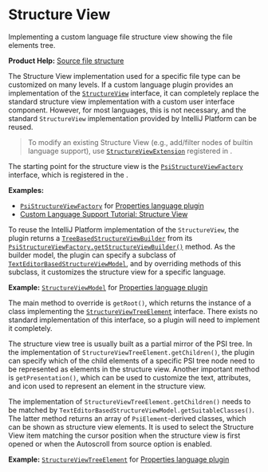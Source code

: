 <!-- Copyright 2000-2025 JetBrains s.r.o. and contributors. Use of this source code is governed by the Apache 2.0 license. -->

# Structure View

<link-summary>Implementing a custom language file structure view showing the file elements tree.</link-summary>

<tldr>

**Product Help:** [Source file structure](https://www.jetbrains.com/help/idea/viewing-structure-of-a-source-file.html)

</tldr>

The Structure View implementation used for a specific file type can be customized on many levels.
If a custom language plugin provides an implementation of the [`StructureView`](%gh-ic%/platform/editor-ui-api/src/com/intellij/ide/structureView/StructureView.java) interface, it can completely replace the standard structure view implementation with a custom user interface component.
However, for most languages, this is not necessary, and the standard `StructureView` implementation provided by IntelliJ Platform can be reused.

> To modify an existing Structure View (e.g., add/filter nodes of builtin language support), use [`StructureViewExtension`](%gh-ic%/platform/structure-view-impl/src/com/intellij/ide/structureView/StructureViewExtension.java) registered
> in <include from="snippets.topic" element-id="ep"><var name="ep" value="com.intellij.lang.structureViewExtension"/></include>.
>

The starting point for the structure view is the [`PsiStructureViewFactory`](%gh-ic%/platform/editor-ui-api/src/com/intellij/lang/PsiStructureViewFactory.java) interface, which is registered
in the <include from="snippets.topic" element-id="ep"><var name="ep" value="com.intellij.lang.psiStructureViewFactory"/></include>.

**Examples:**
- [`PsiStructureViewFactory`](%gh-ic%/plugins/properties/src/com/intellij/lang/properties/structureView/PropertiesStructureViewBuilderFactory.java) for [Properties language plugin](%gh-ic%/plugins/properties)
- [Custom Language Support Tutorial: Structure View](structure_view_factory.md)

To reuse the IntelliJ Platform implementation of the `StructureView`, the plugin returns a [`TreeBasedStructureViewBuilder`](%gh-ic%/platform/editor-ui-api/src/com/intellij/ide/structureView/TreeBasedStructureViewBuilder.java) from its [`PsiStructureViewFactory.getStructureViewBuilder()`](%gh-ic%/platform/editor-ui-api/src/com/intellij/lang/PsiStructureViewFactory.java) method.
As the builder model, the plugin can specify a subclass of [`TextEditorBasedStructureViewModel`](%gh-ic%/platform/editor-ui-api/src/com/intellij/ide/structureView/TextEditorBasedStructureViewModel.java), and by overriding methods of this subclass, it customizes the structure view for a specific language.

**Example:**
[`StructureViewModel`](%gh-ic%/plugins/properties/properties-psi-impl/src/com/intellij/lang/properties/structureView/PropertiesFileStructureViewModel.java) for [Properties language plugin](%gh-ic%/plugins/properties)

The main method to override is `getRoot()`, which returns the instance of a class implementing the [`StructureViewTreeElement`](%gh-ic%/platform/editor-ui-api/src/com/intellij/ide/structureView/StructureViewTreeElement.java) interface.
There exists no standard implementation of this interface, so a plugin will need to implement it completely.

The structure view tree is usually built as a partial mirror of the PSI tree.
In the implementation of `StructureViewTreeElement.getChildren()`, the plugin can specify which of the child elements of a specific PSI tree node need to be represented as elements in the structure view.
Another important method is `getPresentation()`, which can be used to customize the text, attributes, and icon used to represent an element in the structure view.

The implementation of `StructureViewTreeElement.getChildren()` needs to be matched by `TextEditorBasedStructureViewModel.getSuitableClasses()`.
The latter method returns an array of `PsiElement`\-derived classes, which can be shown as structure view elements.
It is used to select the Structure View item matching the cursor position when the structure view is first opened or when the <control>Autoscroll from source</control> option is enabled.

**Example:**
[`StructureViewTreeElement`](%gh-ic%/plugins/properties/properties-psi-impl/src/com/intellij/lang/properties/editor/PropertyStructureViewElement.java) for [Properties language plugin](%gh-ic%/plugins/properties)
